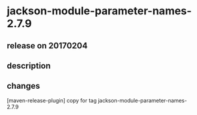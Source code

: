 # jackson-module-parameter-names-2.7.9

## release on 20170204

## description

## changes

[maven-release-plugin] copy for tag jackson-module-parameter-names-2.7.9

